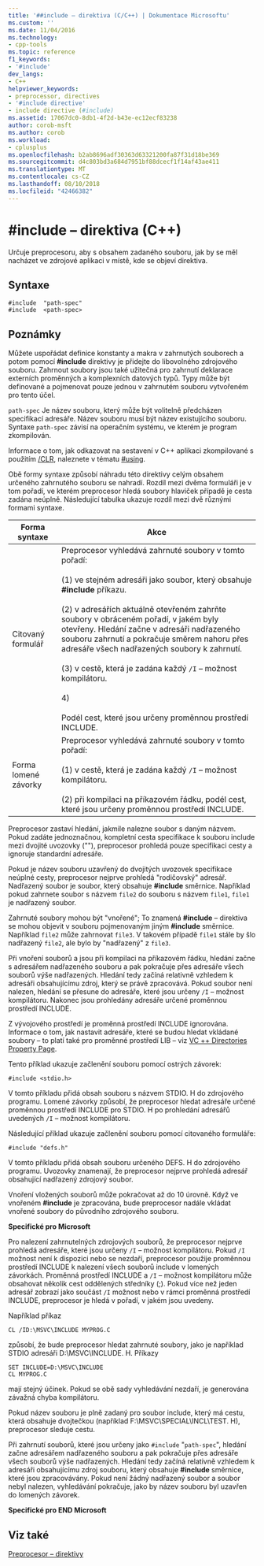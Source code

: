 ```yaml
---
title: '##include – direktiva (C/C++) | Dokumentace Microsoftu'
ms.custom: ''
ms.date: 11/04/2016
ms.technology:
- cpp-tools
ms.topic: reference
f1_keywords:
- '#include'
dev_langs:
- C++
helpviewer_keywords:
- preprocessor, directives
- '#include directive'
- include directive (#include)
ms.assetid: 17067dc0-8db1-4f2d-b43e-ec12ecf83238
author: corob-msft
ms.author: corob
ms.workload:
- cplusplus
ms.openlocfilehash: b2ab8696adf30363d63321200fa87f31d18be369
ms.sourcegitcommit: d4c803bd3a684d7951bf88dcecf1f14af43ae411
ms.translationtype: MT
ms.contentlocale: cs-CZ
ms.lasthandoff: 08/10/2018
ms.locfileid: "42466382"
---
```

# <a name="include-directive-cc"></a>#include – direktiva (C++)
Určuje preprocesoru, aby s obsahem zadaného souboru, jak by se měl nacházet ve zdrojové aplikaci v místě, kde se objeví direktiva.  
  
## <a name="syntax"></a>Syntaxe  
  
```  
#include  "path-spec"  
#include  <path-spec>  
```  
  
## <a name="remarks"></a>Poznámky 

Můžete uspořádat definice konstanty a makra v zahrnutých souborech a potom pomocí **#include** direktivy je přidejte do libovolného zdrojového souboru. Zahrnout soubory jsou také užitečná pro zahrnutí deklarace externích proměnných a komplexních datových typů. Typy může být definované a pojmenovat pouze jednou v zahrnutém souboru vytvořeném pro tento účel.  
  
`path-spec` Je název souboru, který může být volitelně předcházen specifikací adresáře. Název souboru musí být název existujícího souboru. Syntaxe `path-spec` závisí na operačním systému, ve kterém je program zkompilován.  
  
Informace o tom, jak odkazovat na sestavení v C++ aplikaci zkompilované s použitím [/CLR](../build/reference/clr-common-language-runtime-compilation.md), naleznete v tématu [#using](../preprocessor/hash-using-directive-cpp.md).  
  
Obě formy syntaxe způsobí náhradu této direktivy celým obsahem určeného zahrnutého souboru se nahradí. Rozdíl mezi dvěma formuláři je v tom pořadí, ve kterém preprocesor hledá soubory hlaviček případě je cesta zadána neúplně. Následující tabulka ukazuje rozdíl mezi dvě různými formami syntaxe.  
  
|Forma syntaxe|Akce|  
|-----------------|------------|  
|Citovaný formulář|Preprocesor vyhledává zahrnuté soubory v tomto pořadí:<br /><br /> (1) ve stejném adresáři jako soubor, který obsahuje **#include** příkazu.<br /><br /> (2) v adresářích aktuálně otevřeném zahrňte soubory v obráceném pořadí, v jakém byly otevřeny. Hledání začne v adresáři nadřazeného souboru zahrnutí a pokračuje směrem nahoru přes adresáře všech nadřazených soubory k zahrnutí.<br /><br /> (3) v cestě, která je zadána každý `/I` – možnost kompilátoru.<br /><br /> 4)<br /><br /> Podél cest, které jsou určeny proměnnou prostředí INCLUDE.|  
|Forma lomené závorky|Preprocesor vyhledává zahrnuté soubory v tomto pořadí:<br /><br /> (1) v cestě, která je zadána každý `/I` – možnost kompilátoru.<br /><br /> (2) při kompilaci na příkazovém řádku, podél cest, které jsou určeny proměnnou prostředí INCLUDE.|  
  
Preprocesor zastaví hledání, jakmile nalezne soubor s daným názvem. Pokud zadáte jednoznačnou, kompletní cesta specifikace k souboru include mezi dvojité uvozovky (""), preprocesor prohledá pouze specifikaci cesty a ignoruje standardní adresáře.  
  
Pokud je název souboru uzavřený do dvojitých uvozovek specifikace neúplné cesty, preprocesor nejprve prohledá "rodičovský" adresář. Nadřazený soubor je soubor, který obsahuje **#include** směrnice. Například pokud zahrnete soubor s názvem `file2` do souboru s názvem `file1`, `file1` je nadřazený soubor.  
  
Zahrnuté soubory mohou být "vnořené"; To znamená **#include** – direktiva se mohou objevit v souboru pojmenovaným jiným **#include** směrnice. Například `file2` může zahrnovat `file3`. V takovém případě `file1` stále by šlo nadřazený `file2`, ale bylo by "nadřazený" z `file3`.  
  
Při vnoření souborů a jsou při kompilaci na příkazovém řádku, hledání začne s adresářem nadřazeného souboru a pak pokračuje přes adresáře všech souborů výše nadřazených. Hledání tedy začíná relativně vzhledem k adresáři obsahujícímu zdroj, který se právě zpracovává. Pokud soubor není nalezen, hledání se přesune do adresáře, které jsou určeny `/I` – možnost kompilátoru. Nakonec jsou prohledány adresáře určené proměnnou prostředí INCLUDE.  
  
Z vývojového prostředí je proměnná prostředí INCLUDE ignorována. Informace o tom, jak nastavit adresáře, které se budou hledat vkládané soubory – to platí také pro proměnné prostředí LIB – viz [VC ++ Directories Property Page](../ide/vcpp-directories-property-page.md).  
  
Tento příklad ukazuje začlenění souboru pomocí ostrých závorek:  
  
```  
#include <stdio.h>  
```  
  
V tomto příkladu přidá obsah souboru s názvem STDIO. H do zdrojového programu. Lomené závorky způsobí, že preprocesor hledat adresáře určené proměnnou prostředí INCLUDE pro STDIO. H po prohledání adresářů uvedených `/I` – možnost kompilátoru.  
  
Následující příklad ukazuje začlenění souboru pomocí citovaného formuláře:  
  
```  
#include "defs.h"  
```  
  
V tomto příkladu přidá obsah souboru určeného DEFS. H do zdrojového programu. Uvozovky znamenají, že preprocesor nejprve prohledá adresář obsahující nadřazený zdrojový soubor.  
  
Vnoření vložených souborů může pokračovat až do 10 úrovně. Když ve vnořeném **#include** je zpracována, bude preprocesor nadále vkládat vnořené soubory do původního zdrojového souboru.  
  
**Specifické pro Microsoft**  
  
Pro nalezení zahrnutelných zdrojových souborů, že preprocesor nejprve prohledá adresáře, které jsou určeny `/I` – možnost kompilátoru. Pokud `/I` možnost není k dispozici nebo se nezdaří, preprocesor použije proměnnou prostředí INCLUDE k nalezení všech souborů include v lomených závorkách. Proměnná prostředí INCLUDE a `/I` – možnost kompilátoru může obsahovat několik cest oddělených středníky (;). Pokud více než jeden adresář zobrazí jako součást `/I` možnost nebo v rámci proměnná prostředí INCLUDE, preprocesor je hledá v pořadí, v jakém jsou uvedeny.  
  
Například příkaz  
  
```  
CL /ID:\MSVC\INCLUDE MYPROG.C  
```  
  
způsobí, že bude preprocesor hledat zahrnuté soubory, jako je například STDIO adresáři D:\MSVC\INCLUDE\. H. Příkazy  
  
```  
SET INCLUDE=D:\MSVC\INCLUDE  
CL MYPROG.C  
```  
  
mají stejný účinek. Pokud se obě sady vyhledávání nezdaří, je generována závažná chyba kompilátoru.  
  
Pokud název souboru je plně zadaný pro soubor include, který má cestu, která obsahuje dvojtečkou (například F:\MSVC\SPECIAL\INCL\TEST. H), preprocesor sleduje cestu.  
  
Při zahrnutí souborů, které jsou určeny jako `#include` "`path-spec`", hledání začne adresářem nadřazeného souboru a pak pokračuje přes adresáře všech souborů výše nadřazených. Hledání tedy začíná relativně vzhledem k adresáři obsahujícímu zdroj souboru, který obsahuje **#include** směrnice, které jsou zpracovávány. Pokud není žádný nadřazený soubor a soubor nebyl nalezen, vyhledávání pokračuje, jako by název souboru byl uzavřen do lomených závorek.  
  
**Specifické pro END Microsoft**  
  
## <a name="see-also"></a>Viz také  
 
[Preprocesor – direktivy](../preprocessor/preprocessor-directives.md)